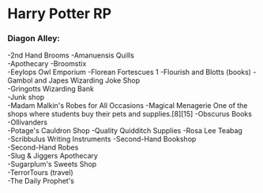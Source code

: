# Harry Potter RP

### Diagon Alley:
-2nd Hand Brooms
-Amanuensis Quills	
-Apothecary	
-Broomstix	
-Eeylops Owl Emporium
-Florean Fortescues 1
-Flourish and Blotts	(books)
-Gambol and Japes Wizarding Joke Shop	
-Gringotts Wizarding Bank	
-Junk shop	
-Madam Malkin's Robes for All Occasions
-Magical Menagerie	One of the shops where students buy their pets and supplies.[8][15]	
-Obscurus Books	
-Ollivanders	
-Potage's Cauldron Shop
-Quality Quidditch Supplies	
-Rosa Lee Teabag	
-Scribbulus Writing Instruments	
-Second-Hand Bookshop	
-Second-Hand Robes	
-Slug & Jiggers Apothecary	
-Sugarplum's Sweets Shop	
-TerrorTours	(travel)	
-The Daily Prophet's 
